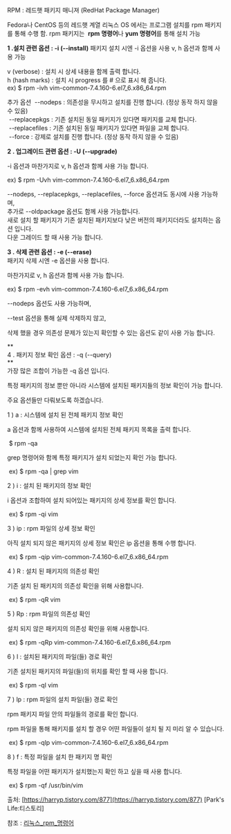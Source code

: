
RPM : 레드햇 패키지 매니져 (RedHat Package Manager)

Fedora나 CentOS 등의 레드햇 계열 리눅스 OS 에서는 프로그램 설치를 rpm 패키지를 통해 수행 함.
rpm 패키지는  **rpm 명령어**나 **yum 명령어**를 통해 설치 가능


**1 .설치 관련 옵션 : -i (--install)**
패키지 설치 시엔 -i 옵션을 사용
v, h 옵션과 함께 사용 가능
  
v (verbose) : 설치 시 상세 내용을 함께 출력 합니다.  
h (hash marks) : 설치 시 progress 를 # 으로 표시 해 줍니다.  
ex) $ rpm -ivh vim-common-7.4.160-6.el7_6.x86_64.rpm   
  
추가 옵션
 --nodeps : 의존성을 무시하고 설치를 진행 합니다. (정상 동작 하지 않을 수 있음)  
 --replacepkgs : 기존 설치된 동일 패키지가 있다면 패키지를 교체 합니다.  
 --replacefiles : 기존 설치된 동일 패키지가 있다면 파일을 교체 합니다.  
 --force : 강제로 설치를 진행 합니다. (정상 동작 하지 않을 수 있음)  
  
**2 . 업그레이드 관련 옵션 : -U (--upgrade)**

-i 옵션과 마찬가지로 v, h 옵션과 함께 사용 가능 합니다.  
  
ex) $ rpm -Uvh vim-common-7.4.160-6.el7_6.x86_64.rpm   
  
--nodeps, --replacepkgs, --replacefiles, --force 옵션과도 동시에 사용 가능하며,  
추가로 --oldpackage 옵션도 함께 사용 가능합니다.  
새로 설치 할 패키지가 기존 설치된 패키지보다 낮은 버전의 패키지더라도 설치하는 옵션 입니다.  
다운 그레이드 할 때 사용 가능 합니다.  
  
**3 . 삭제 관련 옵션 : -e (--erase)**  
패키지 삭제 시엔 -e 옵션을 사용 합니다.  
  
마찬가지로 v, h 옵션과 함께 사용 가능 합니다.  
  
ex) $ rpm -evh vim-common-7.4.160-6.el7_6.x86_64.rpm   
  
--nodeps 옵션도 사용 가능하며,  
  
--test 옵션을 통해 실제 삭제하지 않고,   
  
삭제 했을 경우 의존성 문제가 있는지 확인할 수 있는 옵션도 같이 사용 가능 합니다.  
  
**  
4 . 패키지 정보 확인 옵션 : -q (--query)  
**  
가장 많은 조합이 가능한 -q 옵션 입니다.  
  
특정 패키지의 정보 뿐만 아니라 시스템에 설치된 패키지들의 정보 확인이 가능 합니다.  
  
주요 옵션들만 다뤄보도록 하겠습니다.  
  
  
1 ) a : 시스템에 설치 된 전체 패키지 정보 확인  
  
a 옵션과 함께 사용하여 시스템에 설치된 전체 패키지 목록을 출력 합니다.  
  
 $ rpm -qa  
  
grep 명령어와 함께 특정 패키지가 설치 되었는지 확인 가능 합니다.  
  
 ex) $ rpm -qa | grep vim  
  
  
2 ) i : 설치 된 패키지의 정보 확인  
  
i 옵션과 조합하여 설치 되어있는 패키지의 상세 정보를 확인 합니다.  
  
 ex) $ rpm -qi vim  
  
  
3 ) ip : rpm 파일의 상세 정보 확인  
  
아직 설치 되지 않은 패키지의 상세 정보 확인은 ip 옵션을 통해 수행 합니다.  
  
 ex) $ rpm -qip vim-common-7.4.160-6.el7_6.x86_64.rpm   
  
  
4 ) R : 설치 된 패키지의 의존성 확인  
  
기존 설치 된 패키지의 의존성 확인을 위해 사용합니다.  
  
 ex) $ rpm -qR vim  
  
  
5 ) Rp : rpm 파일의 의존성 확인  
  
설치 되지 않은 패키지의 의존성 확인을 위해 사용합니다.  
  
 ex) $ rpm -qRp vim-common-7.4.160-6.el7_6.x86_64.rpm   
  
  
6 ) l : 설치된 패키지의 파일(들) 경로 확인  
  
기존 설치된 패키지의 파일(들)의 위치를 확인 할 때 사용 합니다.  
  
 ex) $ rpm -ql vim  
  
  
7 ) lp : rpm 파일의 설치 파일(들) 경로 확인  
  
rpm 패키지 파일 안의 파일들의 경로를 확인 합니다.  
  
rpm 파일을 통해 패키지를 설치 할 경우 어떤 파일들이 설치 될 지 미리 알 수 있습니다.  
  
 ex) $ rpm -qlp vim-common-7.4.160-6.el7_6.x86_64.rpm   
  
  
8 ) f : 특정 파일을 설치 한 패키지 명 확인  
  
특정 파일을 어떤 패키지가 설치했는지 확인 하고 싶을 때 사용 합니다.  
  
 ex) $ rpm -qf /usr/bin/vim  

출처: [https://harryp.tistory.com/877](https://harryp.tistory.com/877) [Park's Life:티스토리]



참조 :
[리눅스_rpm_명령어](https://zetawiki.com/wiki/%EB%A6%AC%EB%88%85%EC%8A%A4_rpm_%EB%AA%85%EB%A0%B9%EC%96%B4)